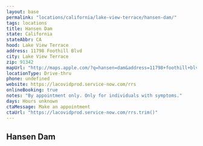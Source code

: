 ```yaml
---
layout: base
permalink: "locations/california/lake-view-terrace/hansen-dam/"
tags: locations
title: Hansen Dam
state: California
stateAbbr: CA
hood: Lake View Terrace
address: 11798 Foothill Blvd
city: Lake View Terrace
zip: 91342
mapUrl: "http://maps.apple.com/?q=hansen=dam&address=11798+foothill+blvd,lake+view+terrace,california,91342"
locationType: Drive-thru
phone: undefined
website: https://lacovidprod.service-now.com/rrs
onlineBooking: true
notes: "By appointment only. Only for individuals with symptoms."
days: Hours unknown
ctaMessage: Make an appointment
ctaUrl: "https://lacovidprod.service-now.com/rrs.trim()"
---
```

## Hansen Dam